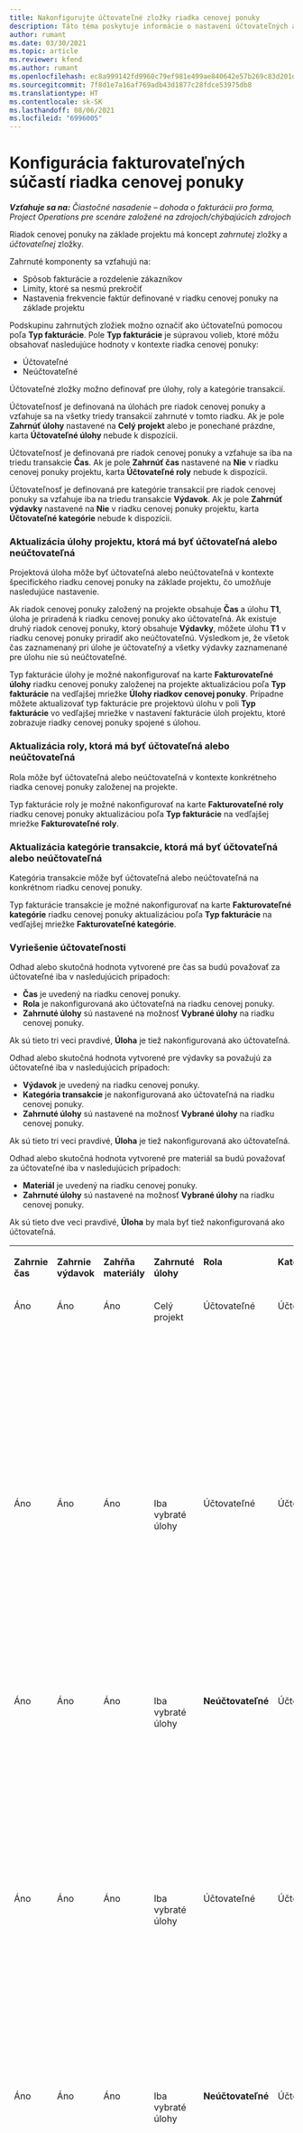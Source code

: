 ```yaml
---
title: Nakonfigurujte účtovateľné zložky riadka cenovej ponuky
description: Táto téma poskytuje informácie o nastavení účtovateľných a neúčtovateľných zložiek v riadku cenovej ponuky založenej na projekte.
author: rumant
ms.date: 03/30/2021
ms.topic: article
ms.reviewer: kfend
ms.author: rumant
ms.openlocfilehash: ec8a999142fd9960c79ef981e499ae840642e57b269c83d201d2db006179de09
ms.sourcegitcommit: 7f8d1e7a16af769adb43d1877c28fdce53975db8
ms.translationtype: HT
ms.contentlocale: sk-SK
ms.lasthandoff: 08/06/2021
ms.locfileid: "6996005"
---
```

# <a name="configure-the-chargeable-components-of-a-quote-line"></a>Konfigurácia fakturovateľných súčastí riadka cenovej ponuky 

_**Vzťahuje sa na:** Čiastočné nasadenie – dohoda o fakturácii pro forma, Project Operations pre scenáre založené na zdrojoch/chýbajúcich zdrojoch_

Riadok cenovej ponuky na základe projektu má koncept *zahrnutej* zložky a *účtovateľnej* zložky.

Zahrnuté komponenty sa vzťahujú na:

  - Spôsob fakturácie a rozdelenie zákazníkov
  - Limity, ktoré sa nesmú prekročiť 
  - Nastavenia frekvencie faktúr definované v riadku cenovej ponuky na základe projektu

Podskupinu zahrnutých zložiek možno označiť ako účtovateľnú pomocou poľa **Typ fakturácie**. Pole **Typ fakturácie** je súpravou volieb, ktoré môžu obsahovať nasledujúce hodnoty v kontexte riadka cenovej ponuky:

  - Účtovateľné
  - Neúčtovateľné

Účtovateľné zložky možno definovať pre úlohy, roly a kategórie transakcií.

Účtovateľnosť je definovaná na úlohách pre riadok cenovej ponuky a vzťahuje sa na všetky triedy transakcií zahrnuté v tomto riadku. Ak je pole **Zahrnúť úlohy** nastavené na **Celý projekt** alebo je ponechané prázdne, karta **Účtovateľné úlohy** nebude k dispozícii.

Účtovateľnosť je definovaná pre riadok cenovej ponuky a vzťahuje sa iba na triedu transakcie **Čas**. Ak je pole **Zahrnúť čas** nastavené na **Nie** v riadku cenovej ponuky projektu, karta **Účtovateľné roly** nebude k dispozícii.

Účtovateľnosť je definovaná pre kategórie transakcií pre riadok cenovej ponuky sa vzťahuje iba na triedu transakcie **Výdavok**. Ak je pole **Zahrnúť výdavky** nastavené na **Nie** v riadku cenovej ponuky projektu, karta **Účtovateľné kategórie** nebude k dispozícii.

### <a name="update-a-project-task-to-be-chargeable-or-non-chargeable"></a>Aktualizácia úlohy projektu, ktorá má byť účtovateľná alebo neúčtovateľná

Projektová úloha môže byť účtovateľná alebo neúčtovateľná v kontexte špecifického riadku cenovej ponuky na základe projektu, čo umožňuje nasledujúce nastavenie.

Ak riadok cenovej ponuky založený na projekte obsahuje **Čas** a úlohu **T1**, úloha je priradená k riadku cenovej ponuky ako účtovateľná. Ak existuje druhý riadok cenovej ponuky, ktorý obsahuje **Výdavky**, môžete úlohu **T1** v riadku cenovej ponuky priradiť ako neúčtovateľnú. Výsledkom je, že všetok čas zaznamenaný pri úlohe je účtovateľný a všetky výdavky zaznamenané pre úlohu nie sú neúčtovateľné.

Typ fakturácie úlohy je možné nakonfigurovať na karte **Fakturovateľné úlohy** riadku cenovej ponuky založenej na projekte aktualizáciou poľa **Typ fakturácie** na vedľajšej mriežke **Úlohy riadkov cenovej ponuky**. Prípadne môžete aktualizovať typ fakturácie pre projektovú úlohu v poli **Typ fakturácie** vo vedľajšej mriežke v nastavení fakturácie úloh projektu, ktoré zobrazuje riadky cenovej ponuky spojené s úlohou.

### <a name="update-a-role-to-be-chargeable-or-non-chargeable"></a>Aktualizácia roly, ktorá má byť účtovateľná alebo neúčtovateľná

Rola môže byť účtovateľná alebo neúčtovateľná v kontexte konkrétneho riadka cenovej ponuky založenej na projekte.

Typ fakturácie roly je možné nakonfigurovať na karte **Fakturovateľné roly** riadku cenovej ponuky aktualizáciou poľa **Typ fakturácie** na vedľajšej mriežke **Fakturovateľné roly**.

### <a name="update-a-transaction-category-to-be-chargeable-or-non-chargeable"></a>Aktualizácia kategórie transakcie, ktorá má byť účtovateľná alebo neúčtovateľná

Kategória transakcie môže byť účtovateľná alebo neúčtovateľná na konkrétnom riadku cenovej ponuky.

Typ fakturácie transakcie je možné nakonfigurovať na karte **Fakturovateľné kategórie** riadku cenovej ponuky aktualizáciou poľa **Typ fakturácie** na vedľajšej mriežke **Fakturovateľné kategórie**.

### <a name="resolve-chargeability"></a>Vyriešenie účtovateľnosti
Odhad alebo skutočná hodnota vytvorené pre čas sa budú považovať za účtovateľné iba v nasledujúcich prípadoch:

   - **Čas** je uvedený na riadku cenovej ponuky.
   - **Rola** je nakonfigurovaná ako účtovateľná na riadku cenovej ponuky.
   - **Zahrnuté úlohy** sú nastavené na možnosť **Vybrané úlohy** na riadku cenovej ponuky. 

Ak sú tieto tri veci pravdivé, **Úloha** je tiež nakonfigurovaná ako účtovateľná. 

Odhad alebo skutočná hodnota vytvorené pre výdavky sa považujú za účtovateľné iba v nasledujúcich prípadoch: 

   - **Výdavok** je uvedený na riadku cenovej ponuky.
   - **Kategória transakcie** je nakonfigurovaná ako účtovateľná na riadku cenovej ponuky.
   - **Zahrnuté úlohy** sú nastavené na možnosť **Vybrané úlohy** na riadku cenovej ponuky.

Ak sú tieto tri veci pravdivé, **Úloha** je tiež nakonfigurovaná ako účtovateľná. 

Odhad alebo skutočná hodnota vytvorené pre materiál sa budú považovať za účtovateľné iba v nasledujúcich prípadoch:

   - **Materiál** je uvedený na riadku cenovej ponuky.
   - **Zahrnuté úlohy** sú nastavené na možnosť **Vybrané úlohy** na riadku cenovej ponuky.

Ak sú tieto dve veci pravdivé, **Úloha** by mala byť tiež nakonfigurovaná ako účtovateľná. 


<table border="0" cellspacing="0" cellpadding="0">
    <tbody>
        <tr>
            <td width="70" valign="top">
                <p>
                    <strong>Zahrnie čas</strong>
                </p>
            </td>
            <td width="78" valign="top">
                <p>
                    <strong>Zahrnie výdavok</strong>
                    <strong></strong>
                </p>
            </td>
            <td width="63" valign="top">
                <p>
                    <strong>Zahŕňa materiály</strong>
                    <strong></strong>
                </p>
            </td>
            <td width="75" valign="top">
                <p>
                    <strong>Zahrnuté úlohy</strong>
                    <strong></strong>
                </p>
            </td>
            <td width="65" valign="top">
                <p>
                    <strong>Rola</strong>
                    <strong></strong>
                </p>
            </td>
            <td width="70" valign="top">
                <p>
                    <strong>Kategória</strong>
                    <strong></strong>
                </p>
            </td>
            <td width="65" valign="top">
                <p>
                    <strong>Úloha</strong>
                    <strong></strong>
                </p>
            </td>
            <td width="350" valign="top">
                <p>
                    <strong>Dopad účtovateľnosti</strong>
                </p>
            </td>
        </tr>
        <tr>
            <td width="70" valign="top">
                <p>
Áno </p>
            </td>
            <td width="78" valign="top">
                <p>
Áno </p>
            </td>
            <td width="63" valign="top">
                <p>
Áno </p>
            </td>
            <td width="75" valign="top">
                <p>
Celý projekt </p>
            </td>
            <td width="65" valign="top">
                <p>
Účtovateľné </p>
            </td>
            <td width="70" valign="top">
                <p>
Účtovateľné </p>
            </td>
            <td width="65" valign="top">
                <p>
Nedá sa nastaviť </p>
            </td>
            <td width="350" valign="top">
                <p>
Fakturácia skutočnej hodnoty času: Účtovateľné </p>
                <p>
Typ fakturácie skutočnej hodnoty výdavku: Účtovateľné </p>
                <p>
Typ fakturácie skutočnej hodnoty materiálu: Účtovateľné </p>
            </td>
        </tr>
        <tr>
            <td width="70" valign="top">
                <p>
Áno </p>
            </td>
            <td width="78" valign="top">
                <p>
Áno </p>
            </td>
            <td width="63" valign="top">
                <p>
Áno </p>
            </td>
            <td width="75" valign="top">
                <p>
Iba vybraté úlohy </p>
            </td>
            <td width="65" valign="top">
                <p>
Účtovateľné </p>
            </td>
            <td width="70" valign="top">
                <p>
Účtovateľné </p>
            </td>
            <td width="65" valign="top">
                <p>
Účtovateľné </p>
            </td>
            <td width="350" valign="top">
                <p>
Fakturácia skutočnej hodnoty času: Účtovateľné </p>
                <p>
Typ fakturácie skutočnej hodnoty výdavku: Účtovateľné </p>
                <p>
Typ fakturácie skutočnej hodnoty materiálu: Účtovateľné </p>
            </td>
        </tr>
        <tr>
            <td width="70" valign="top">
                <p>
Áno </p>
            </td>
            <td width="78" valign="top">
                <p>
Áno </p>
            </td>
            <td width="63" valign="top">
                <p>
Áno </p>
            </td>
            <td width="75" valign="top">
                <p>
Iba vybraté úlohy </p>
            </td>
            <td width="65" valign="top">
                <p>
                    <strong>Neúčtovateľné</strong>
                </p>
            </td>
            <td width="70" valign="top">
                <p>
Účtovateľné </p>
            </td>
            <td width="65" valign="top">
                <p>
Účtovateľné </p>
            </td>
            <td width="350" valign="top">
                <p>
Fakturácia skutočnej hodnoty času: <strong>Neúčtovateľné</strong>
                </p>
                <p>
Typ fakturácie skutočnej hodnoty výdavku: Účtovateľné </p>
                <p>
Typ fakturácie skutočnej hodnoty materiálu: Účtovateľné </p>
            </td>
        </tr>
        <tr>
            <td width="70" valign="top">
                <p>
Áno </p>
            </td>
            <td width="78" valign="top">
                <p>
Áno </p>
            </td>
            <td width="63" valign="top">
                <p>
Áno </p>
            </td>
            <td width="75" valign="top">
                <p>
Iba vybraté úlohy </p>
            </td>
            <td width="65" valign="top">
                <p>
Účtovateľné </p>
            </td>
            <td width="70" valign="top">
                <p>
Účtovateľné </p>
            </td>
            <td width="65" valign="top">
                <p>
                    <strong>Neúčtovateľné</strong>
                </p>
            </td>
            <td width="350" valign="top">
                <p>
Fakturácia skutočnej hodnoty času: <strong>Neúčtovateľné</strong>
                </p>
                <p>
Typ fakturácie skutočnej hodnoty výdavku: <strong>Neúčtovateľné</strong>
                </p>
                <p>
Typ fakturácie skutočnej hodnoty materiálu: <strong>Neúčtovateľné</strong>
                </p>
            </td>
        </tr>
        <tr>
            <td width="70" valign="top">
                <p>
Áno </p>
            </td>
            <td width="78" valign="top">
                <p>
Áno </p>
            </td>
            <td width="63" valign="top">
                <p>
Áno </p>
            </td>
            <td width="75" valign="top">
                <p>
Iba vybraté úlohy </p>
            </td>
            <td width="65" valign="top">
                <p>
                    <strong>Neúčtovateľné</strong>
                </p>
            </td>
            <td width="70" valign="top">
                <p>
Účtovateľné </p>
            </td>
            <td width="65" valign="top">
                <p>
                    <strong>Neúčtovateľné</strong>
                </p>
            </td>
            <td width="350" valign="top">
                <p>
Fakturácia skutočnej hodnoty času: <strong>Neúčtovateľné</strong>
                </p>
                <p>
Typ fakturácie skutočnej hodnoty výdavku: <strong>Neúčtovateľné</strong>
                </p>
                <p>
Typ fakturácie skutočnej hodnoty materiálu: <strong>Neúčtovateľné</strong>
                </p>
            </td>
        </tr>
        <tr>
            <td width="70" valign="top">
                <p>
Áno </p>
            </td>
            <td width="78" valign="top">
                <p>
Áno </p>
            </td>
            <td width="63" valign="top">
                <p>
Áno </p>
            </td>
            <td width="75" valign="top">
                <p>
Iba vybraté úlohy </p>
            </td>
            <td width="65" valign="top">
                <p>
                    <strong>Neúčtovateľné</strong>
                </p>
            </td>
            <td width="70" valign="top">
                <p>
                    <strong>Neúčtovateľné</strong>
                </p>
            </td>
            <td width="65" valign="top">
                <p>
Účtovateľné </p>
            </td>
            <td width="350" valign="top">
                <p>
Fakturácia skutočnej hodnoty času: <strong>Neúčtovateľné</strong>
                </p>
                <p>
Typ fakturácie skutočnej hodnoty výdavku: <strong>Neúčtovateľné</strong>
                </p>
                <p>
Typ fakturácie skutočnej hodnoty materiálu: Účtovateľné </p>
            </td>
        </tr>
        <tr>
            <td width="70" valign="top">
                <p>
                    <strong>No</strong>
                </p>
            </td>
            <td width="78" valign="top">
                <p>
Áno </p>
            </td>
            <td width="63" valign="top">
                <p>
Áno </p>
            </td>
            <td width="75" valign="top">
                <p>
Celý projekt </p>
            </td>
            <td width="65" valign="top">
                <p>
Nedá sa nastaviť </p>
            </td>
            <td width="70" valign="top">
                <p>
                    <strong>Účtovateľné</strong>
                </p>
            </td>
            <td width="65" valign="top">
                <p>
Nedá sa nastaviť </p>
            </td>
            <td width="350" valign="top">
                <p>
Fakturácia skutočnej hodnoty času: <strong>Nedostupné</strong>
                </p>
                <p>
Typ fakturácie skutočnej hodnoty výdavku: Účtovateľné </p>
                <p>
Typ fakturácie skutočnej hodnoty materiálu: Účtovateľné </p>
            </td>
        </tr>
        <tr>
            <td width="70" valign="top">
                <p>
                    <strong>No</strong>
                </p>
            </td>
            <td width="78" valign="top">
                <p>
Áno </p>
            </td>
            <td width="63" valign="top">
                <p>
Áno </p>
            </td>
            <td width="75" valign="top">
                <p>
Celý projekt </p>
            </td>
            <td width="65" valign="top">
                <p>
Nedá sa nastaviť </p>
            </td>
            <td width="70" valign="top">
                <p>
                    <strong>Neúčtovateľné</strong>
                </p>
            </td>
            <td width="65" valign="top">
                <p>
Nedá sa nastaviť </p>
            </td>
            <td width="350" valign="top">
                <p>
Fakturácia skutočnej hodnoty času: <strong>Nedostupné</strong>
                </p>
                <p>
Typ fakturácie skutočnej hodnoty výdavku: <strong>Neúčtovateľné</strong>
                </p>
                <p>
Typ fakturácie skutočnej hodnoty materiálu: Účtovateľné </p>
            </td>
        </tr>
        <tr>
            <td width="70" valign="top">
                <p>
Áno </p>
            </td>
            <td width="78" valign="top">
                <p>
                    <strong>No</strong>
                </p>
            </td>
            <td width="63" valign="top">
                <p>
Áno </p>
            </td>
            <td width="75" valign="top">
                <p>
Celý projekt </p>
            </td>
            <td width="65" valign="top">
                <p>
Účtovateľné </p>
            </td>
            <td width="70" valign="top">
                <p>
Nedá sa nastaviť </p>
            </td>
            <td width="65" valign="top">
                <p>
Nedá sa nastaviť </p>
            </td>
            <td width="350" valign="top">
                <p>
Fakturácia skutočnej hodnoty času: Účtovateľné </p>
                <p>
Typ fakturácie skutočnej hodnoty výdavku:<strong> Nedostupné</strong>
                </p>
                <p>
Typ fakturácie skutočnej hodnoty materiálu: Účtovateľné </p>
            </td>
        </tr>
        <tr>
            <td width="70" valign="top">
                <p>
Áno </p>
            </td>
            <td width="78" valign="top">
                <p>
                    <strong>No</strong>
                </p>
            </td>
            <td width="63" valign="top">
                <p>
Áno </p>
            </td>
            <td width="75" valign="top">
                <p>
Celý projekt </p>
            </td>
            <td width="65" valign="top">
                <p>
                    <strong>Neúčtovateľné</strong>
                </p>
            </td>
            <td width="70" valign="top">
                <p>
Nedá sa nastaviť </p>
            </td>
            <td width="65" valign="top">
                <p>
Nedá sa nastaviť </p>
            </td>
            <td width="350" valign="top">
                <p>
Fakturácia skutočnej hodnoty času: <strong>Neúčtovateľné</strong>
                </p>
                <p>
Typ fakturácie skutočnej hodnoty výdavku:<strong> Nedostupné</strong>
                </p>
                <p>
Typ fakturácie skutočnej hodnoty materiálu: Účtovateľné </p>
            </td>
        </tr>
        <tr>
            <td width="70" valign="top">
                <p>
Áno </p>
            </td>
            <td width="78" valign="top">
                <p>
Áno </p>
            </td>
            <td width="63" valign="top">
                <p>
                    <strong>No</strong>
                </p>
            </td>
            <td width="75" valign="top">
                <p>
Celý projekt </p>
            </td>
            <td width="65" valign="top">
                <p>
Účtovateľné </p>
            </td>
            <td width="70" valign="top">
                <p>
Účtovateľné </p>
            </td>
            <td width="65" valign="top">
                <p>
Nedá sa nastaviť </p>
            </td>
            <td width="350" valign="top">
                <p>
Fakturácia skutočnej hodnoty času: Účtovateľné </p>
                <p>
Typ fakturácie skutočnej hodnoty výdavku: Účtovateľné </p>
                <p>
Typ fakturácie skutočnej hodnoty materiálu: <strong>Nedostupné</strong>
                </p>
            </td>
        </tr>
        <tr>
            <td width="70" valign="top">
                <p>
Áno </p>
            </td>
            <td width="78" valign="top">
                <p>
Áno </p>
            </td>
            <td width="63" valign="top">
                <p>
                    <strong>No</strong>
                </p>
            </td>
            <td width="75" valign="top">
                <p>
Celý projekt </p>
            </td>
            <td width="65" valign="top">
                <p>
                    <strong>Neúčtovateľné</strong>
                </p>
            </td>
            <td width="70" valign="top">
                <p>
                    <strong>Neúčtovateľné</strong>
                </p>
            </td>
            <td width="65" valign="top">
                <p>
Nedá sa nastaviť </p>
            </td>
            <td width="350" valign="top">
                <p>
Fakturácia skutočnej hodnoty času: <strong>Neúčtovateľné</strong>
                </p>
                <p>
Typ fakturácie skutočnej hodnoty výdavku: <strong>Neúčtovateľné</strong>
                </p>
                <p>
Typ fakturácie skutočnej hodnoty materiálu: <strong>Nedostupné</strong>
                </p>
            </td>
        </tr>
    </tbody>
</table>



[!INCLUDE[footer-include](../../includes/footer-banner.md)]
